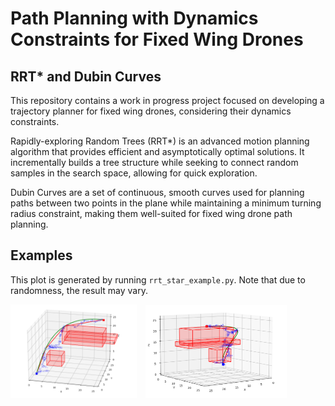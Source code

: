 # Path Planning with Dynamics Constraints for Fixed Wing Drones
## RRT* and Dubin Curves

This repository contains a work in progress project focused on developing a trajectory planner for fixed wing drones, considering their dynamics constraints.

Rapidly-exploring Random Trees (RRT*) is an advanced motion planning algorithm that provides efficient and asymptotically optimal solutions. It incrementally builds a tree structure while seeking to connect random samples in the search space, allowing for quick exploration.

Dubin Curves are a set of continuous, smooth curves used for planning paths between two points in the plane while maintaining a minimum turning radius constraint, making them well-suited for fixed wing drone path planning.

## Examples

This plot is generated by running `rrt_star_example.py`. Note that due to randomness, the result may vary.

<img src="trajectory_planning/examples/assets/example_tr1.PNG" alt="Image1" width="40%" style="display:inline-block; margin-right: 2%;"> <img src="trajectory_planning/examples/assets/example_tr2.PNG" alt="Image2" width="45%" style="display:inline-block;">

